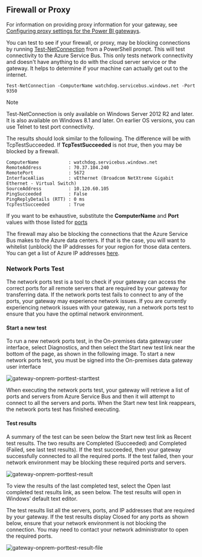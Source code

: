 ## Firewall or Proxy
For information on providing proxy information for your gateway, see [Configuring proxy settings for the Power BI gateways](../service-gateway-proxy.md).

You can test to see if your firewall, or proxy, may be blocking connections by running [Test-NetConnection](https://docs.microsoft.com/powershell/module/nettcpip/test-netconnection) from a PowerShell prompt. This will test connectivity to the Azure Service Bus. This only tests network connectivity and doesn't have anything to do with the cloud server service or the gateway. It helps to determine if your machine can actually get out to the internet.

    Test-NetConnection -ComputerName watchdog.servicebus.windows.net -Port 9350

> [!NOTE]
> Test-NetConnection is only available on Windows Server 2012 R2 and later. It is also available on Windows 8.1 and later. On earlier OS versions, you can use Telnet to test port connectivity.
> 
> 

The results should look similar to the following. The difference will be with TcpTestSucceeded. If **TcpTestSucceeded** is not *true*, then you may be blocked by a firewall.

    ComputerName           : watchdog.servicebus.windows.net
    RemoteAddress          : 70.37.104.240
    RemotePort             : 5672
    InterfaceAlias         : vEthernet (Broadcom NetXtreme Gigabit Ethernet - Virtual Switch)
    SourceAddress          : 10.120.60.105
    PingSucceeded          : False
    PingReplyDetails (RTT) : 0 ms
    TcpTestSucceeded       : True

If you want to be exhaustive, substitute the **ComputerName** and **Port** values with those listed for [ports](../service-gateway-onprem.md#ports)

The firewall may also be blocking the connections that the Azure Service Bus makes to the Azure data centers. If that is the case, you will want to whitelist (unblock) the IP addresses for your region for those data centers. You can get a list of Azure IP addresses [here](https://www.microsoft.com/download/details.aspx?id=41653).

### Network Ports Test
The network ports test is a tool to check if your gateway can access the correct ports for all remote servers that are required by your gateway for transferring data. If the network ports test fails to connect to any of the ports, your gateway may experience network issues. If you are currently experiencing network issues with your gateway, run a network ports test to ensure that you have the optimal network environment.  

#### Start a new test
To run a new network ports test, in the On-premises data gateway user interface, select Diagnostics, and then select the Start new test link near the bottom of the page, as shown in the following image. To start a new network ports test, you must be signed into the On-premises data gateway user interface

![gateway-onprem-porttest-starttest](./media/gateway-onprem-tshoot-tools-include/gateway-onprem-porttest-starttest.png)

When executing the network ports test, your gateway will retrieve a list of ports and servers from Azure Service Bus and then it will attempt to connect to all the servers and ports. When the Start new test link reappears, the network ports test has finished executing.  

#### Test results 
A summary of the test can be seen below the Start new test link as Recent test results. The two results are Completed (Succeeded) and Completed (Failed, see last test results). If the test succeeded, then your gateway successfully connected to all the required ports. If the test failed, then your network environment may be blocking these required ports and servers. 

![gateway-onprem-porttest-result](./media/gateway-onprem-tshoot-tools-include/gateway-onprem-porttest-result.png)

To view the results of the last completed test, select the Open last completed test results link, as seen below. The test results will open in Windows’ default text editor.  

The test results list all the servers, ports, and IP addresses that are required by your gateway. If the test results display Closed for any ports as shown below, ensure that your network environment is not blocking the connection. You may need to contact your network administrator to open the required ports.   

![gateway-onprem-porttest-result-file](./media/gateway-onprem-tshoot-tools-include/gateway-onprem-porttest-result-file.png)

